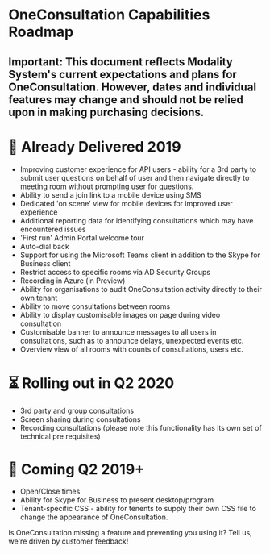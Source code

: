 # OneConsultation Capabilities Roadmap

## Important: This document reflects Modality System's current expectations and plans for OneConsultation. However, dates and individual features may change and should not be relied upon in making purchasing decisions.

# :rocket:  Already Delivered 2019

* Improving customer experience for API users - ability for a 3rd party to submit user questions on behalf of user and then navigate directly to meeting room without prompting user for questions.
* Ability to send a join link to a mobile device using SMS
* Dedicated 'on scene' view for mobile devices for improved user experience
* Additional reporting data for identifying consultations which may have encountered issues
* 'First run' Admin Portal welcome tour
* Auto-dial back
* Support for using the Microsoft Teams client in addition to the Skype for Business client
* Restrict access to specific rooms via AD Security Groups
* Recording in Azure (in Preview)
* Ability for organisations to audit OneConsultation activity directly to their own tenant
* Ability to move consultations between rooms
* Ability to display customisable images on page during video consultation
* Customisable banner to announce messages to all users in consultations, such as to announce delays, unexpected events etc.
* Overview view of all rooms with counts of consultations, users etc.

# :hourglass_flowing_sand: Rolling out in Q2 2020

* 3rd party and group consultations 
* Screen sharing during consultations 
* Recording consultations (please note this functionality has its own set of technical pre requisites) 

# :calendar: Coming Q2 2019+

* Open/Close times
* Ability for Skype for Business to present desktop/program
* Tenant-specific CSS - ability for tenents to supply their own CSS file to change the appearance of OneConsultation.


Is OneConsultation missing a feature and preventing you using it? Tell us, we're driven by customer feedback!
